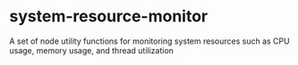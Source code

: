 # system-resource-monitor
A set of node utility functions for monitoring system resources such as CPU usage, memory usage, and thread utilization
